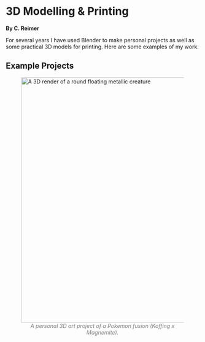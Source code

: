 # 3D Modelling & Printing
**By C. Reimer**

For several years I have used Blender to make personal projects as well as some practical 3D models for printing. Here are some examples of my work.

## Example Projects

<figure>
  <img src="{{site.url}}/assets/images/blender/Koffmite.JPG" alt="A 3D render of a round floating metallic creature" width="640"/>
  <figcaption style="text-align: center; font-style: italic; color: grey;">A personal 3D art project of a Pokemon fusion (Koffing x Magnemite).
  </figcaption>
</figure>
